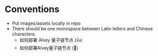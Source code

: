 # Conventions

* Put images/assets locally in repo
* There should be one monospace between Latin letters and Chinese characters.
  * 如何部署 Alvey 量子链节点 (👍)
  * 如何部署Alvey量子链节点 (💩)


